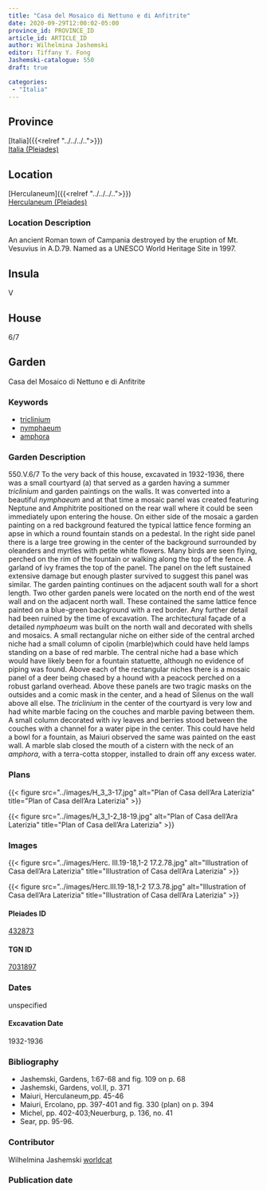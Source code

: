 ```yaml
---
title: "Casa del Mosaico di Nettuno e di Anfitrite"
date: 2020-09-29T12:00:02-05:00
province_id: PROVINCE_ID
article_id: ARTICLE_ID
author: Wilhelmina Jashemski
editor: Tiffany Y. Fong
Jashemski-catalogue: 550
draft: true

categories:
 - "Italia"
---
```


## Province

[Italia]({{<relref "../../../..">}}) \
[Italia (Pleiades)](https://pleiades.stoa.org/places/1052)


## Location

 [Herculaneum]({{<relref "../../../..">}}) \
 [Herculaneum (Pleiades)](https://pleiades.stoa.org/places/432873)


### Location Description
An ancient Roman town of Campania destroyed by the eruption of Mt. Vesuvius in A.D.79. Named as a UNESCO World Heritage Site in 1997.

## Insula
V

## House
6/7

## Garden
Casa del Mosaico di Nettuno e di Anfitrite

### Keywords
- [triclinium](http://vocab.getty.edu/aat/300007570)
- [nymphaeum](http://vocab.getty.edu/aat/300004145)
- [amphora](http://vocab.getty.edu/aat/300262690)


### Garden Description
550.V.6/7
To the very back of this house, excavated in 1932-1936, there was a small courtyard (a) that served as a garden having a summer *triclinium* and garden paintings on the walls.  It was converted into a beautiful *nymphaeum* and at that time a mosaic panel was created featuring Neptune and Amphitrite positioned on the rear wall where it could be seen immediately upon entering the house. On either side of the mosaic a garden painting on a red background featured the typical lattice fence forming an apse in which a round fountain stands on a pedestal. In the right side panel there is a large tree growing in the center of the background surrounded by oleanders and myrtles with petite white flowers. Many birds are seen flying, perched on the rim of the fountain or walking along the top of the fence. A garland of ivy frames the top of the panel. The panel on the left sustained extensive damage but enough plaster survived to suggest this panel was similar. The garden painting continues on the adjacent south wall for a short length. Two other garden panels were located on the north end of the west wall and on the adjacent north wall. These contained the same lattice fence painted on a blue-green background with a red border. Any further detail had been ruined by the time of excavation. The architectural façade of a detailed *nymphaeum* was built on the north wall and decorated with shells and mosaics. A small rectangular niche on either side of the central arched niche had a small column of cipolin (marble)which could have held lamps standing on a base of red marble. The central niche had a base which would have likely been for a fountain statuette, although no evidence of piping was found. Above each of the rectangular niches there is a mosaic panel of a deer being chased by a hound with a peacock perched on a robust garland overhead. Above these panels are two tragic masks on the outsides and a comic mask in the center, and a head of Silenus on the wall above all else. The *triclinium* in the center of the courtyard is very low and had white marble facing on the couches and marble paving between them. A small column decorated with ivy leaves and berries stood between the couches with a channel for a water pipe in the center. This could have held a bowl for a fountain, as Maiuri observed the same was painted on the east wall.  A marble slab closed the mouth of a cistern with the neck of an *amphora*, with a terra-cotta stopper, installed to drain off any excess water.
<!--### Maps-->

<!--
OLD WAY (DO NOT USE)
![alt_text](../../images/image_name.ext)
*CAPTION*

NEW WAY ↓↓↓↓
{{< figure src="../../images/image_name.ext" alt="ALT_TEXT" title="CAPTION" >}}
-->

### Plans
{{< figure src="../images/H_3_3-17.jpg" alt="Plan of Casa dell’Ara Laterizia" title="Plan of Casa dell’Ara Laterizia" >}}

{{< figure src="../images/H_3_1-2_18-19.jpg" alt="Plan of Casa dell’Ara Laterizia" title="Plan of Casa dell’Ara Laterizia" >}}


### Images

{{< figure src="../images/Herc. III.19-18,1-2   17.2.78.jpg" alt="Illustration of Casa dell’Ara Laterizia" title="Illustration of Casa dell’Ara Laterizia" >}}

{{< figure src="../images/Herc.III.19-18,1-2   17.3.78.jpg" alt="Illustration of Casa dell’Ara Laterizia" title="Illustration of Casa dell’Ara Laterizia" >}}

#### Pleiades ID
[432873](https://pleiades.stoa.org/places/432873)

#### TGN ID
[7031897](http://vocab.getty.edu/page/tgn/7031897)


### Dates

unspecified

#### Excavation Date

1932-1936

### Bibliography
- Jashemski, Gardens, 1:67-68 and fig. 109 on p. 68
- Jashemski, Gardens, vol.II, p. 371
- Maiuri, Herculaneum,pp. 45-46
- Maiuri, Ercolano, pp. 397-401 and fig. 330 (plan) on p. 394
- Michel, pp. 402-403;Neuerburg, p. 136, no. 41
- Sear, pp. 95-96.

<!--#### Periodo ID-->

<!-- [PERIODO_ID](https://pleiades.stoa.org/places/PLEIADES_ID) -->

### Contributor

Wilhelmina Jashemski [worldcat](http://worldcat.org/identities/lccn-n80037970/)

### Publication date



<!--### Related articles-->

<!-- Links to other related articles. Leave blank for now -->